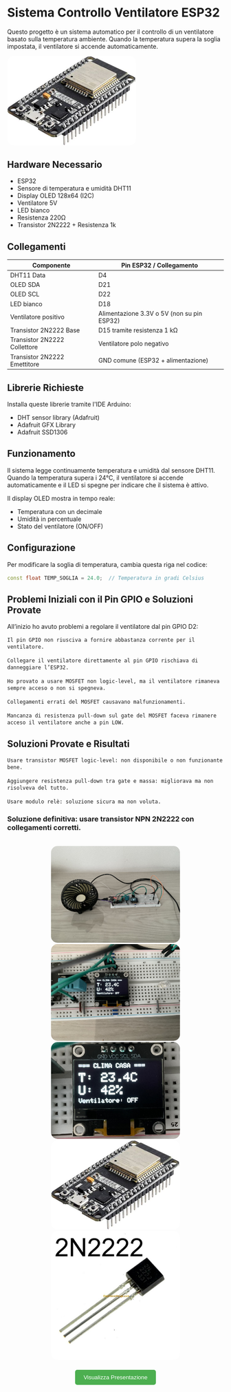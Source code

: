 # Sistema Controllo Ventilatore ESP32

Questo progetto è un sistema automatico per il controllo di un ventilatore basato sulla temperatura ambiente. Quando la temperatura supera la soglia impostata, il ventilatore si accende automaticamente.


<img src="immagini/th-4102128234.jpg" alt="th-4102128234" style="width: 300px; border-radius: 15px;" />


## Hardware Necessario
- ESP32
- Sensore di temperatura e umidità DHT11
- Display OLED 128x64 (I2C)
- Ventilatore 5V
- LED bianco
- Resistenza 220Ω
- Transistor 2N2222 + Resistenza 1k

## Collegamenti
| Componente             | Pin ESP32 / Collegamento                 |
|------------------------|-----------------------------------------|
| DHT11 Data             | D4                                      |
| OLED SDA               | D21                                     |
| OLED SCL               | D22                                     |
| LED bianco             | D18                                     |
| Ventilatore positivo   | Alimentazione 3.3V o 5V (non su pin ESP32) |
| Transistor 2N2222 Base | D15 tramite resistenza 1 kΩ              |
| Transistor 2N2222 Collettore | Ventilatore polo negativo           |
| Transistor 2N2222 Emettitore | GND comune (ESP32 + alimentazione)  |
       


## Librerie Richieste
Installa queste librerie tramite l'IDE Arduino:
- DHT sensor library (Adafruit)
- Adafruit GFX Library
- Adafruit SSD1306

## Funzionamento
Il sistema legge continuamente temperatura e umidità dal sensore DHT11. Quando la temperatura supera i 24°C, il ventilatore si accende automaticamente e il LED si spegne per indicare che il sistema è attivo.

Il display OLED mostra in tempo reale:
- Temperatura con un decimale
- Umidità in percentuale
- Stato del ventilatore (ON/OFF)

## Configurazione
Per modificare la soglia di temperatura, cambia questa riga nel codice:
```cpp
const float TEMP_SOGLIA = 24.0;  // Temperatura in gradi Celsius
```

## Problemi Iniziali con il Pin GPIO e Soluzioni Provate

All’inizio ho avuto problemi a regolare il ventilatore dal pin GPIO D2:

    Il pin GPIO non riusciva a fornire abbastanza corrente per il ventilatore.

    Collegare il ventilatore direttamente al pin GPIO rischiava di danneggiare l’ESP32.

    Ho provato a usare MOSFET non logic-level, ma il ventilatore rimaneva sempre acceso o non si spegneva.

    Collegamenti errati del MOSFET causavano malfunzionamenti.

    Mancanza di resistenza pull-down sul gate del MOSFET faceva rimanere acceso il ventilatore anche a pin LOW.

## Soluzioni Provate e Risultati

    Usare transistor MOSFET logic-level: non disponibile o non funzionante bene.

    Aggiungere resistenza pull-down tra gate e massa: migliorava ma non risolveva del tutto.

    Usare modulo relè: soluzione sicura ma non voluta.

### Soluzione definitiva: usare transistor NPN 2N2222 con collegamenti corretti.




<br>

<div style="text-align: center;">
    <img src="immagini/IMG_8394.jpg" alt="IMG 8394" style="width: 300px; border-radius: 15px;" />
    <img src="immagini/IMG_8395.jpg" alt="IMG 8395" style="width: 300px; border-radius: 15px;" />
    <img src="immagini/IMG_8398.jpg" alt="IMG 8398" style="width: 300px; border-radius: 15px;" />
    <img src="immagini/th-4102128234.jpg" alt="th-4102128234" style="width: 300px; height:auto; border-radius: 15px;" />
    <img src="immagini/2n2222-2222-transistor-data-tt-datasheet-n2222-2585107277.jpg" alt="2n2222-2222-transistor-data-tt-datasheet-n2222-2585107277.jpg" style="width: 300px; border-radius: 15px;" />
    
    
</div>

<div style="text-align: center;">
    <a href="immagini/Presentazione.pdf" target="_blank" style="display: inline-block; margin-top: 20px;">
        <button style="padding: 10px 20px; border-radius: 5px; background-color: #4CAF50; color: white; border: none;">
            Visualizza Presentazione
        </button>
    </a>
</div>




